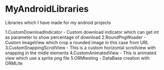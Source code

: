 MyAndroidLibraries
==================

Libraries which I have made for my android projects

1.CustomDownloadIndicator - Custom download indicator which can get int as parameter to show percentage of download
2.RoundPngWoader - Custom ImageView which crop a rounded image in this case from URL
3.CustomSnappingScrollView - This is a custom horizontal scrollview with snapping in the midle elements
4.CustomAnimatedView - This is animated view which use a sprite png file
5.ORMtesting - DataBase creation with ORMLite 